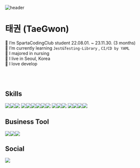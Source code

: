 ![header](https://capsule-render.vercel.app/api?type=wave&color=199c24)
# 태권 (TaeGwon)
🌱 I’m SpartaCodingClub student 22.08.01. ~ 23.11.30. (3 months)<br>
🌿 I’m currently learning ```Jest&Testing-Library``` , ```CI/CD by YAML```<br>
🌴 I majored in nursing <br>
🌳 I live in Seoul, Korea<br>
💚 I love develop <br>

<br>
<br>

## Skills
<img src="https://img.shields.io/badge/Next.js-000000?style=for-the-badge&logo=Next.js&logoColor=white"><img src="https://img.shields.io/badge/TypeScripts-3178C6?style=for-the-badge&logo=TypeScript&logoColor=white"><img src="https://img.shields.io/badge/Node.js-339933?style=for-the-badge&logo=Node.js&logoColor=white">
  <img src="https://img.shields.io/badge/Express-000000?style=for-the-badge&logo=Express&logoColor=white"><img src="https://img.shields.io/badge/Emotion-pink?style=for-the-badge&logo=&logoColor=white"><img src="https://img.shields.io/badge/MongoDB-47A248?style=for-the-badge&logo=MongoDB&logoColor=white"><img src="https://img.shields.io/badge/Zustand-blue?style=for-the-badge&logo=Zustand&logoColor=white"><img src="https://img.shields.io/badge/Apollo GraphQL-311C87?style=for-the-badge&logo=Apollo GraphQL&logoColor=white"><img src="https://img.shields.io/badge/ReactQuery-311C87?style=for-the-badge&logo=React Query&logoColor=white"> 
      <img src="https://img.shields.io/badge/Amazon S3-569A31?style=for-the-badge&logo=Amazon S3&logoColor=white"><img src="https://img.shields.io/badge/kakao map API-FFCD00?style=for-the-badge&logo=kakaotalk&logoColor=white"><img src="https://img.shields.io/badge/eslint-4B32C3?style=for-the-badge&logo=eslint&logoColor=white">
   <img src="https://img.shields.io/badge/prettier-F7B93E?style=for-the-badge&logo=prettier&logoColor=white"><img src="https://img.shields.io/badge/jest-C21325?style=for-the-badge&logo=jest&logoColor=white"><img src="https://img.shields.io/badge/Testing Library-E33332?style=for-the-badge&logo=Testing Library&logoColor=white"><img src="https://img.shields.io/badge/React Hook Form-EC5990?style=for-the-badge&logo=React Hook Form&logoColor=white">



## Business Tool
<img src="https://img.shields.io/badge/Notion-000000?style=for-the-badge&logo=Notion&logoColor=white"><img src="https://img.shields.io/badge/Slack-4A154B?style=for-the-badge&logo=Slack&logoColor=white"><img src="https://img.shields.io/badge/Figma-F24E1E?style=for-the-badge&logo=Figma&logoColor=white">
## Social
<img src="https://img.shields.io/badge/Velog-20C997?style=for-the-badge&logo=Velog&logoColor=white">
